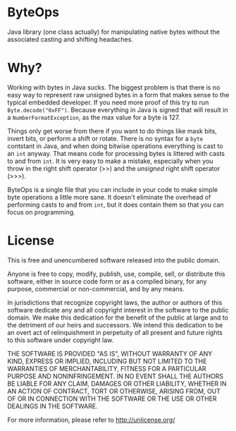 ByteOps
=======

Java library (one class actually) for manipulating native bytes without the
associated casting and shifting headaches.

Why?
====
Working with bytes in Java sucks. The biggest problem is that there is no easy
way to represent raw unsigned bytes in a form that makes sense to the typical
embedded developer.  If you need more proof of this try to run
`Byte.decode("0xFF")`. Because everything in Java is signed that will result in
a `NumberFormatException`, as the max value for a byte is 127.

Things only get worse from there if you want to do things like mask bits,
invert bits, or perform a shift or rotate. There is no syntax for a `byte`
contstant in Java, and when doing bitwise operations everything is cast to
an `int` anyway. That means code for processing bytes is littered with
casts to and from `int`. It is very easy to make a mistake, especially
when you throw in the right shift operator (>>) and the _unsigned_ right
shift operator (>>>).

ByteOps is a single file that you can include in your code to make simple
byte operations a little more sane. It doesn't eliminate the overhead
of performing casts to and from `int`, but it does contain them so that
you can focus on programming.

License
=======
This is free and unencumbered software released into the public domain.

Anyone is free to copy, modify, publish, use, compile, sell, or
distribute this software, either in source code form or as a compiled
binary, for any purpose, commercial or non-commercial, and by any
means.

In jurisdictions that recognize copyright laws, the author or authors
of this software dedicate any and all copyright interest in the
software to the public domain. We make this dedication for the benefit
of the public at large and to the detriment of our heirs and
successors. We intend this dedication to be an overt act of
relinquishment in perpetuity of all present and future rights to this
software under copyright law.

THE SOFTWARE IS PROVIDED "AS IS", WITHOUT WARRANTY OF ANY KIND,
EXPRESS OR IMPLIED, INCLUDING BUT NOT LIMITED TO THE WARRANTIES OF
MERCHANTABILITY, FITNESS FOR A PARTICULAR PURPOSE AND NONINFRINGEMENT.
IN NO EVENT SHALL THE AUTHORS BE LIABLE FOR ANY CLAIM, DAMAGES OR
OTHER LIABILITY, WHETHER IN AN ACTION OF CONTRACT, TORT OR OTHERWISE,
ARISING FROM, OUT OF OR IN CONNECTION WITH THE SOFTWARE OR THE USE OR
OTHER DEALINGS IN THE SOFTWARE.

For more information, please refer to <http://unlicense.org/>
